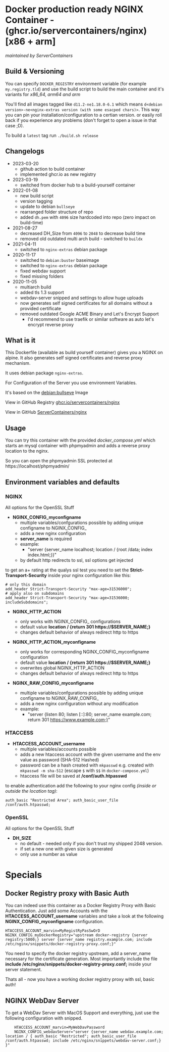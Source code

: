 # Docker production ready NGINX Container - (ghcr.io/servercontainers/nginx) [x86 + arm]
_maintained by ServerContainers_

## Build & Versioning

You can specify `DOCKER_REGISTRY` environment variable (for example `my.registry.tld`)
and use the build script to build the main container and it's variants for _x86_64, arm64 and arm_

You'll find all images tagged like `d11.2-ne1.18.0-6.1` which means `d<debian version>-ne<nginx-extras version (with some esacped chars)>`.
This way you can pin your installation/configuration to a certian version. or easily roll back if you experience any problems
(don't forget to open a issue in that case ;D).

To build a `latest` tag run `./build.sh release`

## Changelogs

* 2023-03-20
    * github action to build container
    * implemented ghcr.io as new registry
* 2023-03-19
    * switched from docker hub to a build-yourself container
* 2022-01-08
    * new build script
    * version tagging
    * update to debian `bullseye`
    * rearranged folder structure of repo
    * added `dh.pem` with `4096` size hardcoded into repo (zero impact on build-time)
* 2021-08-27
    * decreased DH\_Size from `4096` to `2048` to decrease build time
    * removed old outdated multi arch build - switched to `buildx`
* 2021-04-11
    * switched to `nginx-extras` debian package
* 2020-11-17
    * switched to `debian:buster` baseimage
    * switched to `nginx-extras` debian package
    * fixed webdav support
    * fixed missing folders
* 2020-11-05
    * multiarch build
    * added tls 1.3 support
    * webdav-server snipped and settings to allow huge uploads
    * now generates self signed certificates for all domains without a provided certificate
    * removed outdated Google ACME Binary and Let's Encrypt Support
        * I'd recommend to use traefik or similar software as auto let's encrypt reverse proxy

## What is it

This Dockerfile (available as build yourself container) gives you a NGINX on alpine. It also generates self signed certificates and reverse proxy mechanism.

It uses debian package `nginx-extras`.

For Configuration of the Server you use environment Variables.

It's based on the [debian:bullseye](https://registry.hub.docker.com/_/debian/) Image

View in GitHub Registry [ghcr.io/servercontainers/nginx](https://ghcr.io/servercontainers/nginx)

View in GitHub [ServerContainers/nginx](https://github.com/ServerContainers/nginx)


## Usage

You can try this container with the provided _docker\_compose.yml_ which starts an mysql container with phpmyadmin
and adds a reverse proxy location to the nginx.

So you can open the phpmyadmin SSL protected at https://localhost/phpmyadmin/

## Environment variables and defaults

### NGINX

All options for the OpenSSL Stuff

* __NGINX\_CONFIG\_myconfigname__
    * multiple variables/confgurations possible by adding unique configname to NGINX_CONFIG_
    * adds a new nginx configuration
    * __server\_name__ is required
    * example:
        * "server {server_name localhost; location / {root /data; index index.html;}}"
    * by default http redirects to ssl, ssl options get injected

to get an a+ rating at the qualys ssl test you need to set the __Strict-Transport-Security__
inside your nginx configuration like this:

    # only this domain
    add_header Strict-Transport-Security "max-age=31536000";
    # apply also on subdomains
    add_header Strict-Transport-Security "max-age=31536000; includeSubdomains";

* __NGINX\_HTTP\_ACTION__
    * only works with NGINX\_CONFIG\_ configurations
    * default value __location / {return 301 https://$SERVER_NAME;}__
    * changes default behavior of always redirect http to https

* __NGINX\_HTTP\_ACTION\_myconfigname__
    * only works for corresponding NGINX\_CONFIG\_myconfigname configuration
    * default value __location / {return 301 https://$SERVER_NAME;}__
    * overwrites global NGINX\_HTTP\_ACTION
    * changes default behavior of always redirect http to https

* __NGINX\_RAW\_CONFIG\_myconfigname__
    * multiple variables/confgurations possible by adding unique configname to NGINX_RAW_CONFIG_
    * adds a new nginx configuration without any modification
    * example:
        * "server {listen 80; listen [::]:80; server_name example.com; return 301 https://www.example.com;}"

### HTACCESS

* __HTACCESS\_ACCOUNT\_username__
    * multiple variables/accounts possible
    * adds a new htaccess account with the given username and the env value as password (SHA-512 Hashed)
    * password can be a hash created with `mkpasswd` e.g. created with `mkpasswd -m sha-512` (escape `$` with `$$` in `docker-compose.yml`)
    * htaccess file will be saved at __/conf/auth.htpasswd__

to enable authentication add the following to your nginx config _(inside or outside the location tag)_:

    auth_basic "Restricted Area"; auth_basic_user_file /conf/auth.htpasswd;

### OpenSSL

All options for the OpenSSL Stuff

* __DH\_SIZE__
    * no default - needed only if you don't trust my shipped 2048 version.
    * if set a new one with given size is generated
    * only use a number as value

# Specials

## Docker Registry proxy with Basic Auth

You can indeed use this container as a Docker Registry Proxy with Basic Authentication.
Just add some Accounts with the __HTACCESS\_ACCOUNT\_username__ variables and take a look at the following __NGINX\_CONFIG\_myconfigname__ configuration.

    HTACCESS_ACCOUNT_marvin=MyRegistRyPasSwOrD
    NGINX_CONFIG_myDockerRegistry="upstream docker-registry {server registry:5000;} server {server_name registry.example.com; include /etc/nginx/snippets/docker-registry-proxy.conf;}"

You need to specify the docker registry upstream, add a server_name necessary for the certificate generation.
Most importantly include the file __include /etc/nginx/snippets/docker-registry-proxy.conf;__ inside your server statement.

Thats all - now you have a working docker registry proxy with ssl, basic auth!

## NGINX WebDav Server

To get a WebDav Server with MacOS Support and everything, just use the following configuration with snipped.

```
    HTACCESS_ACCOUNT_marvin=MyWebDavPassword
    NGINX_CONFIG_webdavServer="server {server_name webdav.example.com; location / { auth_basic "Restricted"; auth_basic_user_file /conf/auth.htpasswd; include /etc/nginx/snippets/webdav-server.conf;} }"
```
